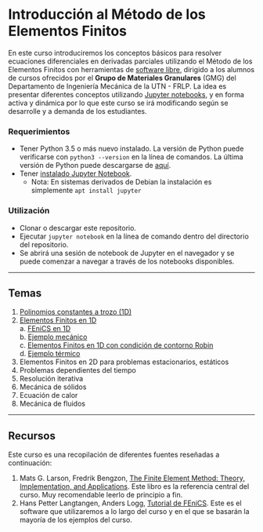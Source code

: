 # Introducción al Método de los Elementos Finitos

En este curso introduciremos los conceptos básicos para resolver ecuaciones diferenciales en derivadas parciales utilizando el Método de los Elementos Finitos con herramientas de [software libre](https://es.wikipedia.org/wiki/Software_libre), dirigido a los alumnos de cursos ofrecidos por el **Grupo de Materiales Granulares** (GMG) del Departamento de Ingeniería Mecánica de la UTN - FRLP.
La idea es presentar diferentes conceptos utilizando [Jupyter notebooks](https://Jupyter.org/), y en forma activa y dinámica por lo que este curso se irá modificando según se desarrolle y a demanda de los estudiantes.

### Requerimientos

- Tener Python 3.5 o más nuevo instalado. La versión de Python puede verificarse con `python3 --version` en la línea de comandos. La última versión de Python puede descargarse de [aquí](https://www.python.org/downloads/).
- Tener [instalado Jupyter Notebook](https://jupyter.readthedocs.io/en/latest/install.html).
    - Nota: En sistemas derivados de Debian la instalación es simplemente `apt install jupyter`


### Utilización
- Clonar o descargar este repositorio.
- Ejecutar `jupyter notebook` en la línea de comando dentro del directorio del repositorio.
- Se abrirá una sesión de notebook de Jupyter en el navegador y se puede comenzar a navegar a través de los notebooks disponibles.

---

## Temas
1. [Polinomios constantes a trozo (1D)](https://nbviewer.jupyter.org/github/rirastorza/Intro2FEM/blob/master/Polinomios_constantes_atrozo/polinomios.ipynb)
2. [Elementos Finitos en 1D](https://nbviewer.jupyter.org/github/rirastorza/Intro2FEM/blob/master/Elementos_finitos_en_1D/fem1D.ipynb)<br>
    a. [FEniCS en 1D](https://github.com/rirastorza/Intro2FEM/blob/master/Elementos_finitos_en_1D/fem1D_introFEniCS.ipynb)<br>
    b. [Ejemplo mecánico](https://github.com/rirastorza/Intro2FEM/blob/master/Elementos_finitos_en_1D/mecanica1D.ipynb)<br> 
    c. [Elementos Finitos en 1D con condición de contorno Robin](https://github.com/rirastorza/Intro2FEM/blob/master/Elementos_finitos_en_1D/fem1D_Robin.ipynb)<br>
    d. [Ejemplo térmico](https://github.com/rirastorza/Intro2FEM/blob/master/Elementos_finitos_en_1D/termico1D.ipynb)<br>
3. Elementos Finitos en 2D para problemas estacionarios, estáticos
4. Problemas dependientes del tiempo
5. Resolución iterativa
6. Mecánica de sólidos
7. Ecuación de calor
8. Mecánica de fluidos


---

## Recursos
Este curso es una recopilación de diferentes fuentes reseñadas a continuación:

1. Mats G. Larson, Fredrik Bengzon, [The Finite Element Method: Theory, Implementation, and Applications](https://www.springer.com/gp/book/9783642332869). Este libro es la referencia central del curso. Muy recomendable leerlo de principio a fin.
2. Hans Petter Langtangen, Anders Logg, [Tutorial de FEniCS](https://fenicsproject.org/tutorial/). Este es el software que utilizaremos a lo largo del curso y en el que se basarán la mayoría de los ejemplos del curso. 
